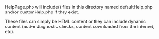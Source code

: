 HelpPage.php will include() files in this directory named
defaultHelp.php and/or customHelp.php if they exist.

These files can simply be HTML content or they can include
dynamic content (active diagnostic checks, content downloaded
from the internet, etc).
